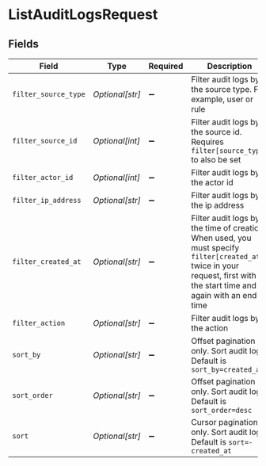 # ListAuditLogsRequest


## Fields

| Field                                                                                                                                                                   | Type                                                                                                                                                                    | Required                                                                                                                                                                | Description                                                                                                                                                             |
| ----------------------------------------------------------------------------------------------------------------------------------------------------------------------- | ----------------------------------------------------------------------------------------------------------------------------------------------------------------------- | ----------------------------------------------------------------------------------------------------------------------------------------------------------------------- | ----------------------------------------------------------------------------------------------------------------------------------------------------------------------- |
| `filter_source_type`                                                                                                                                                    | *Optional[str]*                                                                                                                                                         | :heavy_minus_sign:                                                                                                                                                      | Filter audit logs by the source type. For example, user or rule                                                                                                         |
| `filter_source_id`                                                                                                                                                      | *Optional[int]*                                                                                                                                                         | :heavy_minus_sign:                                                                                                                                                      | Filter audit logs by the source id. Requires `filter[source_type]` to also be set                                                                                       |
| `filter_actor_id`                                                                                                                                                       | *Optional[int]*                                                                                                                                                         | :heavy_minus_sign:                                                                                                                                                      | Filter audit logs by the actor id                                                                                                                                       |
| `filter_ip_address`                                                                                                                                                     | *Optional[str]*                                                                                                                                                         | :heavy_minus_sign:                                                                                                                                                      | Filter audit logs by the ip address                                                                                                                                     |
| `filter_created_at`                                                                                                                                                     | *Optional[str]*                                                                                                                                                         | :heavy_minus_sign:                                                                                                                                                      | Filter audit logs by the time of creation. When used, you must specify `filter[created_at]` twice in your request, first with the start time and again with an end time |
| `filter_action`                                                                                                                                                         | *Optional[str]*                                                                                                                                                         | :heavy_minus_sign:                                                                                                                                                      | Filter audit logs by the action                                                                                                                                         |
| `sort_by`                                                                                                                                                               | *Optional[str]*                                                                                                                                                         | :heavy_minus_sign:                                                                                                                                                      | Offset pagination only. Sort audit logs. Default is `sort_by=created_at`                                                                                                |
| `sort_order`                                                                                                                                                            | *Optional[str]*                                                                                                                                                         | :heavy_minus_sign:                                                                                                                                                      | Offset pagination only. Sort audit logs. Default is `sort_order=desc`                                                                                                   |
| `sort`                                                                                                                                                                  | *Optional[str]*                                                                                                                                                         | :heavy_minus_sign:                                                                                                                                                      | Cursor pagination only. Sort audit logs. Default is `sort=-created_at`                                                                                                  |